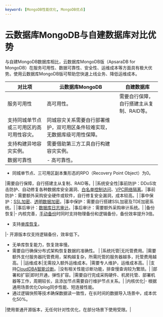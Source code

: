 ```yaml
---
keyword: [MongoDB性能优化, MongoDB优点]
---
```


# 云数据库MongoDB与自建数据库对比优势

与自建MongoDB数据库相比，云数据库MongoDB版（ApsaraDB for MongoDB）在服务可用性、数据可靠性、安全性、运维成本等方面具有极大优势。使用云数据库MongoDB版可帮助您快速上线业务、降低运维成本。

|对比项|云数据库MongoDB|自建数据库|
|---|-----------|-----|
|服务可用性|高可用性。|需要自行保障，自行搭建主从复制、RAID等。|
|支持同城单节点或三可用区的高可用性容灾。|同城容灾关系需要自行部署维护，双可用区条件较难实现，无数据库级可用性保障。|
|支持构建异地容灾实例。|需要借助第三方工具自行构建容灾实例。|
|数据可靠性|-   高可靠性。
-   同城单节点、三可用区副本集形态的RPO（Recovery Point Object）为0。

|需要自行保障，自行搭建主从复制、RAID等。|
|系统安全性|事前防护：DDoS攻击防护、自动修复各种数据库安全漏洞、[白名单控制访问](/intl.zh-CN/用户指南/数据安全性/设置白名单及安全组.md)、[VPC网络隔离]()。|事前防护：需要额外采购安全硬件或软件，自行修复安全漏洞，成本较高。|
|事中保护：[SSL加密](/intl.zh-CN/用户指南/数据安全性/设置SSL加密.md)、[透明数据加密](/intl.zh-CN/用户指南/数据安全性/设置透明数据加密TDE.md)。|事中保护：需要自行搭建SSL加密及TDE加密系统。|
|事后审计：[数据库日志审计]()。|事后审计：需要额外采购审计系统。|
|备份恢复|-   内核完善，[手动备份](/intl.zh-CN/用户指南/数据备份/手动备份MongoDB数据.md)时同时支持物理备份和逻辑备份，备份效率提升3倍。
-   支持[单库恢复](/intl.zh-CN/用户指南/数据恢复/MongoDB单库恢复.md)。

|-   开源版本仅支持逻辑备份，效率低下。
-   无单库恢复能力，恢复效率慢。
-   需要自行确保分布式架构恢复数据的准确性。 |
|系统托管|无托管费用。|需要额外支付服务器托管费用，架构越复杂，所需托管的服务器越多，托管费用越高。|
|运维成本|无需投入额外运维成本。|需要专人维护，运维成本高。|
|支持[CloudDBA智能诊断]()。|没有相关性能诊断功能，排查慢查询较为繁琐。|
|部署和扩容|即时开通，弹性扩容。|需要自行完成采购硬件、机房托管、部署机器等工作，周期较长，且添加节点需要自行维护节点关系。|
|内核优化|-   根据通用场景优化Oplog同步性能、短连接性能。
-   通过逻辑快照等技术确保数据读一致性，在长时间的数据导入场景中，成本优化50%。


|使用普通开源版本，无任何针对性优化，在部分场景下使用受限。|

